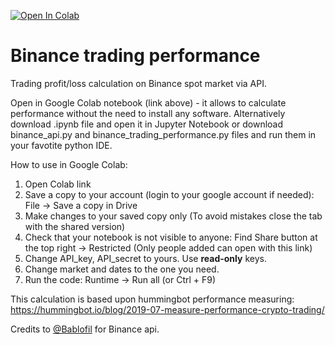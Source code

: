 [![Open In Colab](https://colab.research.google.com/assets/colab-badge.svg)](https://colab.research.google.com/drive/1dwIXHirrgodGLoR5pcNJXvXxiyfKVu5W?usp=sharing)

# Binance trading performance
Trading profit/loss calculation on Binance spot market via API.<br>

Open in Google Colab notebook (link above) - it allows to calculate performance without the need to install any software.
Alternatively download .ipynb file and open it in Jupyter Notebook or download binance_api.py and binance_trading_performance.py files and run them in your favotite python IDE.

How to use in Google Colab:
1. Open Colab link
2. Save a copy to your account (login to your google account if needed):
File -> Save a copy in Drive
3. Make changes to your saved copy only (To avoid mistakes close the tab with the shared version)
4. Check that your notebook is not visible to anyone:
Find Share button at the top right -> Restricted (Only people added can open with this link)
4. Change API_key, API_secret to yours. Use **read-only** keys.
5. Change market and dates to the one you need.
6. Run the code:
Runtime -> Run all (or Ctrl + F9)

This calculation is based upon hummingbot performance measuring:<br>
https://hummingbot.io/blog/2019-07-measure-performance-crypto-trading/

Credits to [@Bablofil](https://github.com/Bablofil/binance-api) for Binance api.
